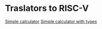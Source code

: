 # Traslators to RISC-V

[Simple calculator](https://luisespino.github.io/compilers/peggy/riscv/01-calc/calc.html)
[Simple calculator with types](https://luisespino.github.io/compilers/peggy/riscv/02-types/types.html)
